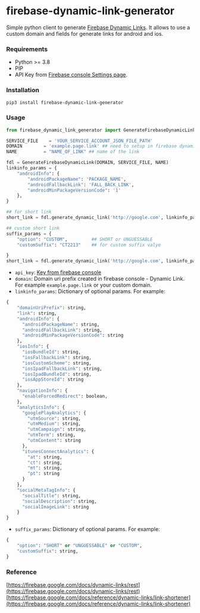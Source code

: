 # firebase-dynamic-link-generator

Simple python client to generate [Firebase Dynamic Links](https://firebase.google.com/docs/dynamic-links/). It allows to 
use a custom domain and fields for generate links for android and ios.


### Requirements

* Python >= 3.8
* PIP
* API Key from [Firebase console Settings page](https://console.firebase.google.com/project/_/settings/general/).


### Installation
```bash
pip3 install firebase-dynamic-link-generator
```

### Usage
```python
from firebase_dynamic_link_generator import GenerateFirebaseDynamicLink

SERVICE_FILE	= 'YOUR_SERVICE_ACCOUNT_JSON_FILE_PATH'
DOMAIN 	      = 'example.page.link' ## need to setup in firebase dynamic link
NAME          = "NAME_OF_LINK" ## name of the link

fdl = GenerateFirebaseDynamicLink(DOMAIN, SERVICE_FILE, NAME)
linkinfo_params = {
    "androidInfo": {
        "androidPackageName": 'PACKAGE_NAME',
        "androidFallbackLink": 'FALL_BACK_LINK',
        "androidMinPackageVersionCode": '1'
    },
}

## for short link
short_link = fdl.generate_dynamic_link('http://google.com', linkinfo_params) #https://example.page.link/h77c

## custom short link
suffix_params = {
	"option": "CUSTOM", 		## SHORT or UNGUESSABLE
	"customSuffix": "CT2213" 	## for custom suffix valye

}
short_link = fdl.generate_dynamic_link('http://google.com', linkinfo_params, suffix_params) #https://example.page.link/CT2213
```
* `api_key`: [Key from firebase console](https://console.firebase.google.com/project/_/settings/general/)
* `domain`: Domain uri prefix created in firebase console - Dynamic Link. For example `example.page.link` or your custom domain.
* `linkinfo_params`: Dictionary of optional params. For example:
```python
{
	"domainUriPrefix": string,
    "link": string,
    "androidInfo": {
      "androidPackageName": string,
      "androidFallbackLink": string,
      "androidMinPackageVersionCode": string
    },
    "iosInfo": {
      "iosBundleId": string,
      "iosFallbackLink": string,
      "iosCustomScheme": string,
      "iosIpadFallbackLink": string,
      "iosIpadBundleId": string,
      "iosAppStoreId": string
    },
    "navigationInfo": {
      "enableForcedRedirect": boolean,
    },
    "analyticsInfo": {
      "googlePlayAnalytics": {
        "utmSource": string,
        "utmMedium": string,
        "utmCampaign": string,
        "utmTerm": string,
        "utmContent": string
      },
      "itunesConnectAnalytics": {
        "at": string,
        "ct": string,
        "mt": string,
        "pt": string
      }
    },
    "socialMetaTagInfo": {
      "socialTitle": string,
      "socialDescription": string,
      "socialImageLink": string
    }
}
```

* `suffix_params`: Dictionary of optional params. For example:
```python
{
	"option": "SHORT" or "UNGUESSABLE" or "CUSTOM",
	"customSuffix": string, 
}
```

### Reference
[https://firebase.google.com/docs/dynamic-links/rest](https://firebase.google.com/docs/dynamic-links/rest)  
[https://firebase.google.com/docs/reference/dynamic-links/link-shortener](https://firebase.google.com/docs/reference/dynamic-links/link-shortener)